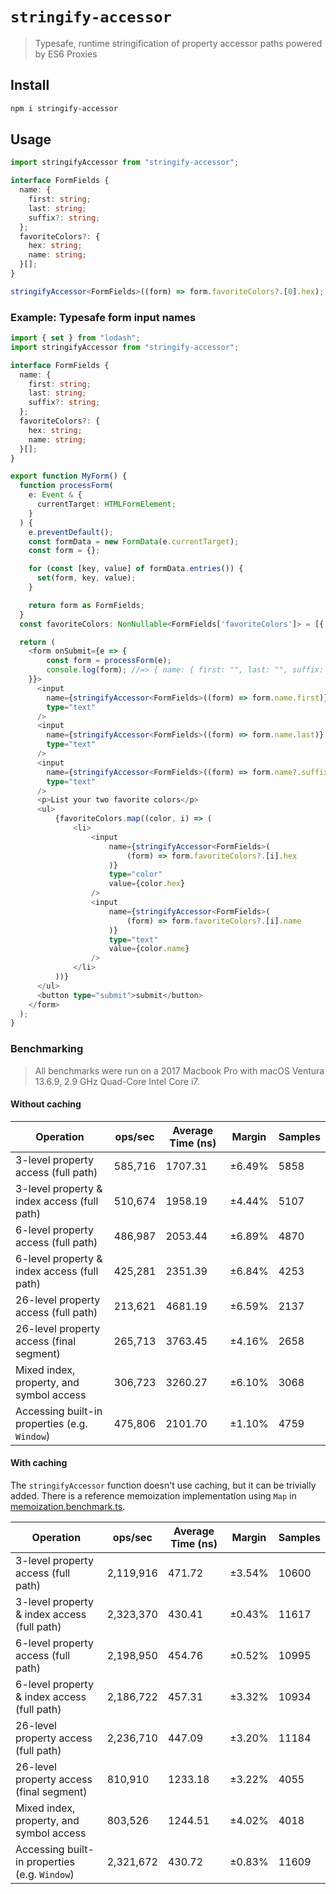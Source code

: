 # `stringify-accessor`

> Typesafe, runtime stringification of property accessor paths powered by ES6 Proxies

## Install

```sh
npm i stringify-accessor
```

## Usage

```typescript
import stringifyAccessor from "stringify-accessor";

interface FormFields {
  name: {
    first: string;
    last: string;
    suffix?: string;
  };
  favoriteColors?: {
    hex: string;
    name: string;
  }[];
}

stringifyAccessor<FormFields>((form) => form.favoriteColors?.[0].hex); //=> favoriteColors[0].hex
```

### Example: Typesafe form input names

```typescript
import { set } from "lodash";
import stringifyAccessor from "stringify-accessor";

interface FormFields {
  name: {
    first: string;
    last: string;
    suffix?: string;
  };
  favoriteColors?: {
    hex: string;
    name: string;
  }[];
}

export function MyForm() {
  function processForm(
    e: Event & {
      currentTarget: HTMLFormElement;
    }
  ) {
    e.preventDefault();
    const formData = new FormData(e.currentTarget);
    const form = {};

    for (const [key, value] of formData.entries()) {
      set(form, key, value);
    }

    return form as FormFields;
  }
  const favoriteColors: NonNullable<FormFields['favoriteColors']> = [{ hex: "", name: "" }, { hex: "", name: "" }]

  return (
    <form onSubmit={e => {
        const form = processForm(e);
        console.log(form); //=> { name: { first: "", last: "", suffix: "" }, favoriteColors: [{ hex: "", name: "" }, { hex: "", name: "" }] }
    }}>
      <input
        name={stringifyAccessor<FormFields>((form) => form.name.first)}
        type="text"
      />
      <input
        name={stringifyAccessor<FormFields>((form) => form.name.last)}
        type="text"
      />
      <input
        name={stringifyAccessor<FormFields>((form) => form.name?.suffix)}
        type="text"
      />
      <p>List your two favorite colors</p>
      <ul>
          {favoriteColors.map((color, i) => (
              <li>
                  <input
                      name={stringifyAccessor<FormFields>(
                          (form) => form.favoriteColors?.[i].hex
                      )}
                      type="color"
                      value={color.hex}
                  />
                  <input
                      name={stringifyAccessor<FormFields>(
                          (form) => form.favoriteColors?.[i].name
                      )}
                      type="text"
                      value={color.name}
                  />
              </li>
          ))}
      </ul>
      <button type="submit">submit</button>
    </form>
  );
}
```

### Benchmarking

> All benchmarks were run on a 2017 Macbook Pro with macOS Ventura 13.6.9, 2.9 GHz Quad-Core Intel Core i7.

#### Without caching

| Operation                                     | ops/sec | Average Time (ns) | Margin | Samples |
| --------------------------------------------- | ------- | ----------------- | ------ | ------- |
| 3-level property access (full path)           | 585,716 | 1707.31           | ±6.49% | 5858    |
| 3-level property & index access (full path)   | 510,674 | 1958.19           | ±4.44% | 5107    |
| 6-level property access (full path)           | 486,987 | 2053.44           | ±6.89% | 4870    |
| 6-level property & index access (full path)   | 425,281 | 2351.39           | ±6.84% | 4253    |
| 26-level property access (full path)          | 213,621 | 4681.19           | ±6.59% | 2137    |
| 26-level property access (final segment)      | 265,713 | 3763.45           | ±4.16% | 2658    |
| Mixed index, property, and symbol access      | 306,723 | 3260.27           | ±6.10% | 3068    |
| Accessing built-in properties (e.g. `Window`) | 475,806 | 2101.70           | ±1.10% | 4759    |

#### With caching

The `stringifyAccessor` function doesn't use caching, but it can be trivially added. There is a reference memoization implementation using `Map` in [memoization.benchmark.ts](src/memoization.benchmark.ts).

| Operation                                     | ops/sec   | Average Time (ns) | Margin | Samples |
| --------------------------------------------- | --------- | ----------------- | ------ | ------- |
| 3-level property access (full path)           | 2,119,916 | 471.72            | ±3.54% | 10600   |
| 3-level property & index access (full path)   | 2,323,370 | 430.41            | ±0.43% | 11617   |
| 6-level property access (full path)           | 2,198,950 | 454.76            | ±0.52% | 10995   |
| 6-level property & index access (full path)   | 2,186,722 | 457.31            | ±3.32% | 10934   |
| 26-level property access (full path)          | 2,236,710 | 447.09            | ±3.20% | 11184   |
| 26-level property access (final segment)      | 810,910   | 1233.18           | ±3.22% | 4055    |
| Mixed index, property, and symbol access      | 803,526   | 1244.51           | ±4.02% | 4018    |
| Accessing built-in properties (e.g. `Window`) | 2,321,672 | 430.72            | ±0.83% | 11609   |

